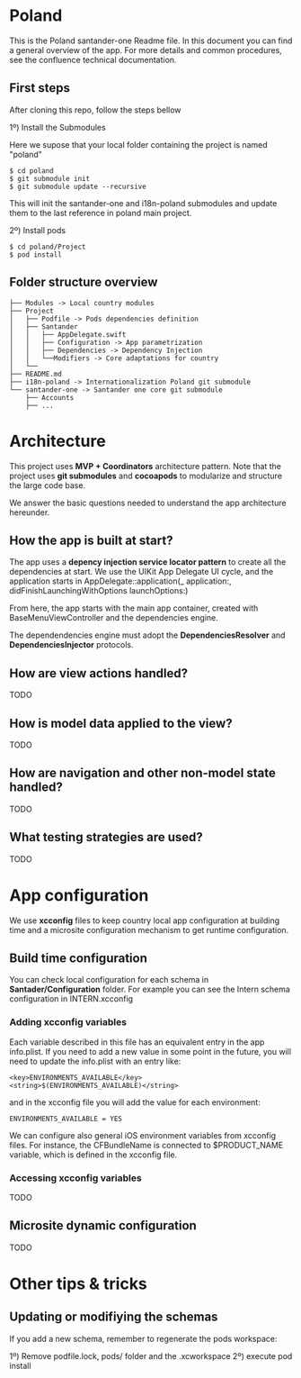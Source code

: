 # Poland

This is the Poland santander-one Readme file. In this document you can find a general overview of the app. For more details and common procedures, see the confluence technical documentation.

## First steps

After cloning this repo, follow the steps bellow

1º) Install the Submodules

Here we supose that your local folder containing the project is named "poland"
```
$ cd poland
$ git submodule init
$ git submodule update --recursive
```
This will init the santander-one and i18n-poland submodules and update them to the last reference in poland main project.

2º) Install pods

```
$ cd poland/Project
$ pod install
```

## Folder structure overview
```
├── Modules -> Local country modules
├── Project
│   ├── Podfile -> Pods dependencies definition
│   ├── Santander
│   │   ├── AppDelegate.swift
│   │   ├── Configuration -> App parametrization
│   │   ├── Dependencies -> Dependency Injection
│   │   └──Modifiers -> Core adaptations for country
│   └── 
├── README.md
├── i18n-poland -> Internationalization Poland git submodule
└── santander-one -> Santander one core git submodule
    ├── Accounts
    ├── ...
```


# Architecture

This project uses __MVP + Coordinators__ architecture pattern. Note that the project uses __git submodules__ and __cocoapods__ to modularize and structure the large code base.

We answer the basic questions needed to understand the app architecture hereunder.

## How the app is built at start?

The app uses a __depency injection service locator pattern__ to create all the dependencies at start. We use the UIKit App Delegate UI cycle, and the application starts in AppDelegate::application(_ application:, didFinishLaunchingWithOptions launchOptions:)

From here, the app starts with the main app container, created with BaseMenuViewController and the dependencies engine.

The dependendencies engine must adopt the **DependenciesResolver** and **DependenciesInjector** protocols.

## How are view actions handled?
TODO
## How is model data applied to the view?
TODO
## How are navigation and other non-model state handled?
TODO
## What testing strategies are used?
TODO

# App configuration
We use __xcconfig__ files to keep country local app configuration at building time and a microsite configuration mechanism to get runtime configuration.

## Build time configuration
You can check local configuration for each schema in __Santader/Configuration__ folder. For example you can see the Intern schema configuration in INTERN.xcconfig

### Adding xcconfig variables

Each variable described in this file has an equivalent entry in the app info.plist. If you need to add a new value in some point in the future, you will need to update the info.plist with an entry like:

```
<key>ENVIRONMENTS_AVAILABLE</key>
<string>$(ENVIRONMENTS_AVAILABLE)</string>
```
and in the xcconfig file you will add the value for each environment:

```
ENVIRONMENTS_AVAILABLE = YES
```
We can configure also general iOS environment variables from xcconfig files. For instance, the CFBundleName is connected to $PRODUCT_NAME variable, which is defined in the xcconfig file.

### Accessing xcconfig variables
TODO

## Microsite dynamic configuration
TODO

# Other tips & tricks
## Updating or modifiying the schemas

If you add a new schema, remember to regenerate the pods workspace:

1º) Remove podfile.lock, pods/ folder and the .xcworkspace
2º) execute pod install

